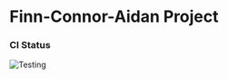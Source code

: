 # Finn-Connor-Aidan Project

### CI Status

![Testing](https://github.com/cs220s25/Finn-Connor-AidanProject/actions/workflows/run_tests.yml/badge.svg)
